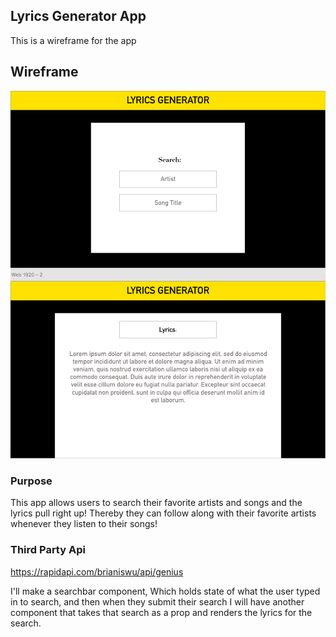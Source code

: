 ## Lyrics Generator App
This is a wireframe for the app

## Wireframe
![wireframe](./wireframe/wireframe.png)

### Purpose
This app allows users to search their favorite artists and songs and the lyrics pull right up! Thereby they can follow along with their favorite artists whenever they listen to their songs!


### Third Party Api
https://rapidapi.com/brianiswu/api/genius

I'll make a searchbar component, Which holds state of what the user typed in to search, and then when they submit their search I will have another component <Results /> that takes that search as a prop and renders the lyrics for the search.